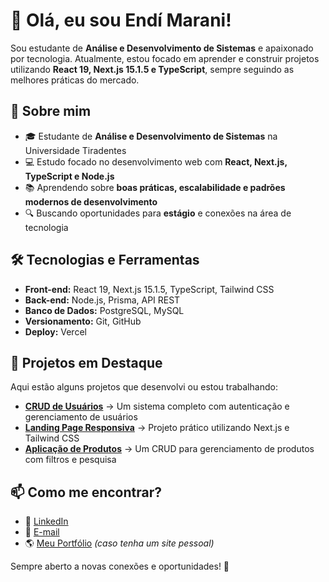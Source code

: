 # 👋 Olá, eu sou Endí Marani!

Sou estudante de **Análise e Desenvolvimento de Sistemas** e apaixonado por tecnologia. Atualmente, estou focado em aprender e construir projetos utilizando **React 19, Next.js 15.1.5 e TypeScript**, sempre seguindo as melhores práticas do mercado.

## 🚀 Sobre mim
- 🎓 Estudante de **Análise e Desenvolvimento de Sistemas** na Universidade Tiradentes
- 💻 Estudo focado no desenvolvimento web com **React, Next.js, TypeScript e Node.js**
- 📚 Aprendendo sobre **boas práticas, escalabilidade e padrões modernos de desenvolvimento**
- 🔍 Buscando oportunidades para **estágio** e conexões na área de tecnologia

## 🛠 Tecnologias e Ferramentas
- **Front-end:** React 19, Next.js 15.1.5, TypeScript, Tailwind CSS
- **Back-end:** Node.js, Prisma, API REST
- **Banco de Dados:** PostgreSQL, MySQL
- **Versionamento:** Git, GitHub
- **Deploy:** Vercel

## 📌 Projetos em Destaque
Aqui estão alguns projetos que desenvolvi ou estou trabalhando:

- [**CRUD de Usuários**](#) → Um sistema completo com autenticação e gerenciamento de usuários
- [**Landing Page Responsiva**](#) → Projeto prático utilizando Next.js e Tailwind CSS
- [**Aplicação de Produtos**](#) → Um CRUD para gerenciamento de produtos com filtros e pesquisa

## 📫 Como me encontrar?
- 💼 [LinkedIn](https://www.linkedin.com/in/endimarani/) 
- 📧 [E-mail](mailto:endimarani.dev@gmail.com)
- 🌎 [Meu Portfólio](#) *(caso tenha um site pessoal)*

Sempre aberto a novas conexões e oportunidades! 🚀


